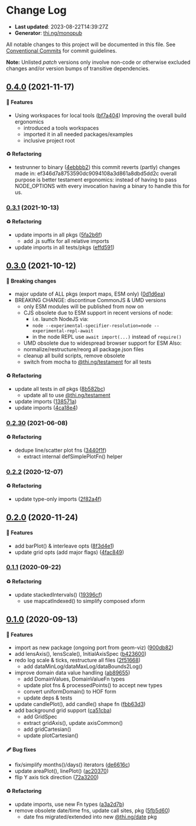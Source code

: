 # Change Log

- **Last updated**: 2023-08-22T14:39:27Z
- **Generator**: [thi.ng/monopub](https://thi.ng/monopub)

All notable changes to this project will be documented in this file.
See [Conventional Commits](https://conventionalcommits.org/) for commit guidelines.

**Note:** Unlisted _patch_ versions only involve non-code or otherwise excluded changes
and/or version bumps of transitive dependencies.

## [0.4.0](https://github.com/thi-ng/umbrella/tree/@thi.ng/viz@0.4.0) (2021-11-17)

#### 🚀 Features

- Using workspaces for local tools ([bf7a404](https://github.com/thi-ng/umbrella/commit/bf7a404))
  Improving the overall build ergonomics
  - introduced a tools workspaces
  - imported it in all needed packages/examples
  - inclusive project root

#### ♻️ Refactoring

- testrunner to binary ([4ebbbb2](https://github.com/thi-ng/umbrella/commit/4ebbbb2))
  this commit reverts (partly) changes made in:
  ef346d7a8753590dc9094108a3d861a8dbd5dd2c
  overall purpose is better testament ergonomics:
  instead of having to pass NODE_OPTIONS with every invocation
  having a binary to handle this for us.

### [0.3.1](https://github.com/thi-ng/umbrella/tree/@thi.ng/viz@0.3.1) (2021-10-13)

#### ♻️ Refactoring

- update imports in all pkgs ([5fa2b6f](https://github.com/thi-ng/umbrella/commit/5fa2b6f))
  - add .js suffix for all relative imports
- update imports in all tests/pkgs ([effd591](https://github.com/thi-ng/umbrella/commit/effd591))

## [0.3.0](https://github.com/thi-ng/umbrella/tree/@thi.ng/viz@0.3.0) (2021-10-12)

#### 🛑 Breaking changes

- major update of ALL pkgs (export maps, ESM only) ([0d1d6ea](https://github.com/thi-ng/umbrella/commit/0d1d6ea))
- BREAKING CHANGE: discontinue CommonJS & UMD versions
  - only ESM modules will be published from now on
  - CJS obsolete due to ESM support in recent versions of node:
    - i.e. launch NodeJS via:
    - `node --experimental-specifier-resolution=node --experimental-repl-await`
    - in the node REPL use `await import(...)` instead of `require()`
  - UMD obsolete due to widespread browser support for ESM
  Also:
  - normalize/restructure/reorg all package.json files
  - cleanup all build scripts, remove obsolete
  - switch from mocha to [@thi.ng/testament](https://github.com/thi-ng/umbrella/tree/main/packages/testament) for all tests

#### ♻️ Refactoring

- update all tests in _all_ pkgs ([8b582bc](https://github.com/thi-ng/umbrella/commit/8b582bc))
  - update all to use [@thi.ng/testament](https://github.com/thi-ng/umbrella/tree/main/packages/testament)
- update imports ([138571a](https://github.com/thi-ng/umbrella/commit/138571a))
- update imports ([4ca18e4](https://github.com/thi-ng/umbrella/commit/4ca18e4))

### [0.2.30](https://github.com/thi-ng/umbrella/tree/@thi.ng/viz@0.2.30) (2021-06-08)

#### ♻️ Refactoring

- dedupe line/scatter plot fns ([3440f1f](https://github.com/thi-ng/umbrella/commit/3440f1f))
  - extract internal defSimplePlotFn() helper

### [0.2.2](https://github.com/thi-ng/umbrella/tree/@thi.ng/viz@0.2.2) (2020-12-07)

#### ♻️ Refactoring

- update type-only imports ([2f82a4f](https://github.com/thi-ng/umbrella/commit/2f82a4f))

## [0.2.0](https://github.com/thi-ng/umbrella/tree/@thi.ng/viz@0.2.0) (2020-11-24)

#### 🚀 Features

- add barPlot() & interleave opts ([8f3d4e1](https://github.com/thi-ng/umbrella/commit/8f3d4e1))
- update grid opts (add major flags) ([4fac849](https://github.com/thi-ng/umbrella/commit/4fac849))

### [0.1.1](https://github.com/thi-ng/umbrella/tree/@thi.ng/viz@0.1.1) (2020-09-22)

#### ♻️ Refactoring

- update stackedIntervals() ([19396cf](https://github.com/thi-ng/umbrella/commit/19396cf))
  - use mapcatIndexed() to simplify composed xform

## [0.1.0](https://github.com/thi-ng/umbrella/tree/@thi.ng/viz@0.1.0) (2020-09-13)

#### 🚀 Features

- import as new package (ongoing port from geom-viz) ([900db82](https://github.com/thi-ng/umbrella/commit/900db82))
- add lensAxis(), lensScale(), InitialAxisSpec ([b423600](https://github.com/thi-ng/umbrella/commit/b423600))
- redo log scale & ticks, restructure all files ([2f51668](https://github.com/thi-ng/umbrella/commit/2f51668))
  - add dataMinLog/dataMaxLog/dataBounds2Log()
- improve domain data value handling ([ab89655](https://github.com/thi-ng/umbrella/commit/ab89655))
  - add DomainValues, DomainValueFn types
  - update plot fns & processedPoints() to accept new types
  - convert uniformDomain() to HOF form
  - update deps & tests
- update candlePlot(), add candle() shape fn ([fbb63d3](https://github.com/thi-ng/umbrella/commit/fbb63d3))
- add background grid support ([ca51cba](https://github.com/thi-ng/umbrella/commit/ca51cba))
  - add GridSpec
  - extract gridAxis(), update axisCommon()
  - add gridCartesian()
  - update plotCartesian()

#### 🩹 Bug fixes

- fix/simplify months()/days() iterators ([de6616c](https://github.com/thi-ng/umbrella/commit/de6616c))
- update areaPlot(), linePlot() ([ac20370](https://github.com/thi-ng/umbrella/commit/ac20370))
- flip Y axis tick direction ([72a3200](https://github.com/thi-ng/umbrella/commit/72a3200))

#### ♻️ Refactoring

- update imports, use new Fn types ([a3a2d7b](https://github.com/thi-ng/umbrella/commit/a3a2d7b))
- remove obsolete date/time fns, update call sites, pkg ([5fb5d60](https://github.com/thi-ng/umbrella/commit/5fb5d60))
  - date fns migrated/extended into new [@thi.ng/date](https://github.com/thi-ng/umbrella/tree/main/packages/date) pkg
